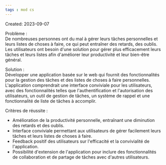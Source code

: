 ```yaml
---
tags : mod cs
---
```

Created: 2023-09-07

Problème :  
De nombreuses personnes ont du mal à gérer leurs tâches personnelles et leurs listes de choses à faire, ce qui peut entraîner des retards, des oublis. Les utilisateurs ont besoin d'une solution pour gérer plus efficacement leurs tâches et leurs listes afin d'améliorer leur productivité et leur bien-être général.

Solution :  
Développer une application basée sur le web qui fournit des fonctionnalités pour la gestion des tâches et des listes de choses à faire personnelles. L'application comprendrait une interface conviviale pour les utilisateurs, avec des fonctionnalités telles que l'authentification et l'autorisation des utilisateurs, un outil de gestion de tâches, un système de rappel et une fonctionnalité de liste de tâches à accomplir.

Critères de réussite :
- Amélioration de la productivité personnelle, entraînant une diminution des retards et des oublis.
- Interface conviviale permettant aux utilisateurs de gérer facilement leurs tâches et leurs listes de choses à faire.
- Feedback positif des utilisateurs sur l'efficacité et la convivialité de l'application.
- Possibilité d'extension de l'application pour inclure des fonctionnalités de collaboration et de partage de tâches avec d'autres utilisateurs.